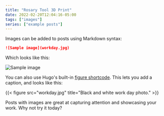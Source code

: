 ```yaml
---
title: "Rosary Tool 3D Print"
date: 2022-02-20T12:04:16-05:00
tags: ["images"]
series: ["example posts"]
---
```


Images can be added to posts using Markdown syntax:

```md
![Sample image](workday.jpg)
```

Which looks like this:

![Sample image](imjeremy.com/content/en/blog/coffee-ipsum/workday.jpg)

You can also use Hugo's built-in [figure shortcode](https://gohugo.io/content-management/shortcodes/#figure). This lets you add a caption, and looks like this:

{{< figure src="workday.jpg" title="Black and white work day photo." >}}

Posts with images are great at capturing attention and showcasing your work. Why not try it today?
